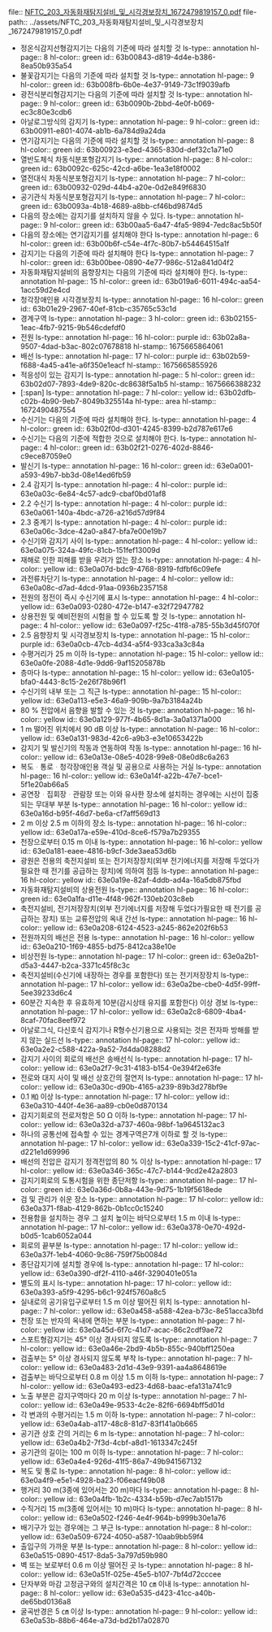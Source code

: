 file:: [NFTC_203_자동화재탐지설비_및_시각경보장치_1672479819157_0.pdf](../assets/NFTC_203_자동화재탐지설비_및_시각경보장치_1672479819157_0.pdf)
file-path:: ../assets/NFTC_203_자동화재탐지설비_및_시각경보장치_1672479819157_0.pdf

- 정온식감지선형감지기는 다음의 기준에 따라 설치할 것
  ls-type:: annotation
  hl-page:: 8
  hl-color:: green
  id:: 63b00843-d819-4d4e-b386-8ea50b935a54
- 불꽃감지기는 다음의 기준에 따라 설치할 것
  ls-type:: annotation
  hl-page:: 9
  hl-color:: green
  id:: 63b008fb-6b0e-4e37-9149-73c1f9039afb
- 광전식분리형감지기는 다음의 기준에 따라 설치할 것
  ls-type:: annotation
  hl-page:: 9
  hl-color:: green
  id:: 63b0090b-2bbd-4e0f-b069-ec3c80e3cdb6
- 아날로그방식의 감지기
  ls-type:: annotation
  hl-page:: 9
  hl-color:: green
  id:: 63b00911-e801-4074-ab1b-6a784d9a24da
- 연기감지기는 다음의 기준에 따라 설치할 것
  ls-type:: annotation
  hl-page:: 8
  hl-color:: green
  id:: 63b00923-e3ed-4365-830d-def32c1a71e0
- 열반도체식 차동식분포형감지기
  ls-type:: annotation
  hl-page:: 8
  hl-color:: green
  id:: 63b0092c-625c-42cd-a6be-1ea3e18f0002
- 열전대식 차동식분포형감지기
  ls-type:: annotation
  hl-page:: 7
  hl-color:: green
  id:: 63b00932-029d-44b4-a20e-0d2e849f6830
- 공기관식 차동식분포형감지기
  ls-type:: annotation
  hl-page:: 7
  hl-color:: green
  id:: 63b0093a-4b18-4689-a8bb-cf46bd9874d5
- 다음의 장소에는 감지기를 설치하지 않을 수 있다.
  ls-type:: annotation
  hl-page:: 9
  hl-color:: green
  id:: 63b00aa5-6a47-4fa5-9894-7edc8ac5b50f
- 다음의 장소에는 연기감지기를 설치해야 한다
  ls-type:: annotation
  hl-page:: 6
  hl-color:: green
  id:: 63b00b6f-c54e-4f7c-80b7-b54464515a1f
- 감지기는 다음의 기준에 따라 설치해야 한다
  ls-type:: annotation
  hl-page:: 7
  hl-color:: green
  id:: 63b00bee-0890-4e77-986c-512a841d04f2
- 자동화재탐지설비의 음향장치는 다음의 기준에 따라 설치해야 한다.
  ls-type:: annotation
  hl-page:: 15
  hl-color:: green
  id:: 63b019a6-6011-494c-aa54-1acc59d2e4cd
- 청각장애인용 시각경보장치
  ls-type:: annotation
  hl-page:: 16
  hl-color:: green
  id:: 63b01e29-2967-40ef-81cb-c35765c53c1d
- 경계구역
  ls-type:: annotation
  hl-page:: 3
  hl-color:: green
  id:: 63b02155-1eac-4fb7-9215-9b546cdefdf0
- 전원
  ls-type:: annotation
  hl-page:: 16
  hl-color:: purple
  id:: 63b02a8a-9507-4dad-b3ac-802c07678818
  hl-stamp:: 1675665864061
- 배선
  ls-type:: annotation
  hl-page:: 17
  hl-color:: purple
  id:: 63b02b59-f688-4a45-a41e-a6f350e1eacf
  hl-stamp:: 1675665855926
- 적응성이 있는 감지기
  ls-type:: annotation
  hl-page:: 5
  hl-color:: green
  id:: 63b02d07-7893-4de9-820c-dc8638f5a1b5
  hl-stamp:: 1675666388232
- [:span]
  ls-type:: annotation
  hl-page:: 7
  hl-color:: yellow
  id:: 63b02dfb-c02b-4b90-9eb7-8049b325514a
  hl-type:: area
  hl-stamp:: 1672490487554
- 수신기는 다음의 기준에 따라 설치해야 한다.
  ls-type:: annotation
  hl-page:: 4
  hl-color:: green
  id:: 63b02f0d-d301-4245-8399-b2d787e617e6
- 수신기는 다음의 기준에 적합한 것으로 설치해야 한다.
  ls-type:: annotation
  hl-page:: 4
  hl-color:: green
  id:: 63b02f21-0276-402d-8846-c9ece87059e0
- 발신기
  ls-type:: annotation
  hl-page:: 16
  hl-color:: green
  id:: 63e0a001-a593-49b7-bb3d-08e14ed6fb59
- 2.4 감지기
  ls-type:: annotation
  hl-page:: 4
  hl-color:: purple
  id:: 63e0a03c-6e84-4c57-adc9-cbaf0bd01af8
- 2.2 수신기
  ls-type:: annotation
  hl-page:: 4
  hl-color:: purple
  id:: 63e0a061-140a-4bdc-a726-a216d57d9f84
- 2.3 중계기
  ls-type:: annotation
  hl-page:: 4
  hl-color:: purple
  id:: 63e0a06c-3dce-42a0-a847-bfa7e00e19b7
- 수신기와 감지기 사이
  ls-type:: annotation
  hl-page:: 4
  hl-color:: yellow
  id:: 63e0a075-324a-49fc-81cb-151fef13009d
- 재해로 인한 피해를 받을 우려가 없는 장소
  ls-type:: annotation
  hl-page:: 4
  hl-color:: yellow
  id:: 63e0a07d-bdc9-4768-8919-fdfbf6c09efe
- 과전류차단기
  ls-type:: annotation
  hl-page:: 4
  hl-color:: yellow
  id:: 63e0a08c-d7ad-4dcd-91aa-0936b2357158
- 전원의 정전이 즉시 수신기에 표시
  ls-type:: annotation
  hl-page:: 4
  hl-color:: yellow
  id:: 63e0a093-0280-472e-b147-e32f72947782
- 상용전원 및 예비전원의 시험을 할 수 있도록 할 것
  ls-type:: annotation
  hl-page:: 4
  hl-color:: yellow
  id:: 63e0a097-f25c-41f8-a785-55b3d45f070f
- 2.5 음향장치 및 시각경보장치
  ls-type:: annotation
  hl-page:: 15
  hl-color:: purple
  id:: 63e0a0cb-47cb-4d34-a5f4-933ca3a3c84a
- 수평거리가 25 m 이하
  ls-type:: annotation
  hl-page:: 15
  hl-color:: yellow
  id:: 63e0a0fe-2088-4d1e-9dd6-9af15205878b
- 층마다
  ls-type:: annotation
  hl-page:: 15
  hl-color:: yellow
  id:: 63e0a105-bfa0-4443-8c15-2e26f78b96f1
- 수신기의 내부 또는 그 직근
  ls-type:: annotation
  hl-page:: 15
  hl-color:: yellow
  id:: 63e0a113-e5e3-46a9-909b-9a7b3184a24b
- 80 % 전압에서 음향을 발할 수 있는 것
  ls-type:: annotation
  hl-page:: 16
  hl-color:: yellow
  id:: 63e0a129-977f-4b65-8d1a-3a0a1371a000
- 1 m 떨어진 위치에서 90 dB 이상
  ls-type:: annotation
  hl-page:: 16
  hl-color:: yellow
  id:: 63e0a131-983d-42c6-a9b3-e3e10653422b
- 감지기 및 발신기의 작동과 연동하여 작동
  ls-type:: annotation
  hl-page:: 16
  hl-color:: yellow
  id:: 63e0a13e-08e5-4028-99e8-08e0d8c6a263
- 복도ᆞ통로ᆞ청각장애인용 객실 및 공용으로 사용하는 거실
  ls-type:: annotation
  hl-page:: 16
  hl-color:: yellow
  id:: 63e0a14f-a22b-47e7-bce1-5f1e20ab66a5
- 공연장ᆞ집회장ᆞ관람장 또는 이와 유사한 장소에 설치하는 경우에는 시선이 집중되는 무대부 부분
  ls-type:: annotation
  hl-page:: 16
  hl-color:: yellow
  id:: 63e0a16d-b95f-46d7-be6a-cf7aff569d13
- 2 m 이상 2.5 m 이하의 장소
  ls-type:: annotation
  hl-page:: 16
  hl-color:: yellow
  id:: 63e0a17a-e59e-410d-8ce6-f579a7b29355
- 천장으로부터 0.15 m 이내
  ls-type:: annotation
  hl-page:: 16
  hl-color:: yellow
  id:: 63e0a181-eaee-4816-b9cf-3de3aea53d6b
- 광원은 전용의 축전지설비 또는 전기저장장치(외부 전기에너지를 저장해 두었다가 필요한 때 전기를 공급하는 장치)에 의하여 점등
  ls-type:: annotation
  hl-page:: 16
  hl-color:: yellow
  id:: 63e0a19e-82af-4ddb-ad4a-16a5db875fbd
- 자동화재탐지설비의 상용전원
  ls-type:: annotation
  hl-page:: 16
  hl-color:: green
  id:: 63e0a1fa-d11e-4f48-962f-130eb203c8eb
- 축전지설비, 전기저장장치(외부 전기에너지를 저장해 두었다가필요한 때 전기를 공급하는 장치) 또는 교류전압의 옥내 간선
  ls-type:: annotation
  hl-page:: 16
  hl-color:: yellow
  id:: 63e0a208-6124-4523-a245-862e202f6b53
- 전원까지의 배선은 전용
  ls-type:: annotation
  hl-page:: 16
  hl-color:: yellow
  id:: 63e0a210-1f69-4855-bd75-8412ca38e10e
- 비상전원
  ls-type:: annotation
  hl-page:: 17
  hl-color:: green
  id:: 63e0a2b1-d5a3-4447-b2ca-3371c45f8c3c
- 축전지설비(수신기에 내장하는 경우를 포함한다) 또는 전기저장장치
  ls-type:: annotation
  hl-page:: 17
  hl-color:: yellow
  id:: 63e0a2be-cbe0-4d5f-99ff-5ee39233d6c4
- 60분간 지속한 후 유효하게 10분(감시상태 유지를 포함한다) 이상 경보
  ls-type:: annotation
  hl-page:: 17
  hl-color:: yellow
  id:: 63e0a2c8-6809-4ba4-8caf-70fac8eef972
- 아날로그식, 다신호식 감지기나 R형수신기용으로 사용되는 것은 전자파 방해를 받지 않는 실드선
  ls-type:: annotation
  hl-page:: 17
  hl-color:: yellow
  id:: 63e0a2e2-c588-422a-9a52-7d4da08288d2
- 감지기 사이의 회로의 배선은 송배선식
  ls-type:: annotation
  hl-page:: 17
  hl-color:: yellow
  id:: 63e0a2f7-9c31-4183-b154-0e394f2e63fe
- 전로와 대지 사이 및 배선 상호간의 절연저
  ls-type:: annotation
  hl-page:: 17
  hl-color:: yellow
  id:: 63e0a30c-d90b-4165-a239-89b3d278bf9e
- 0.1 ㏁ 이상
  ls-type:: annotation
  hl-page:: 17
  hl-color:: yellow
  id:: 63e0a310-440f-4e36-aa89-cb0e0d870134
- 감지기회로의 전로저항은 50 Ω 이하
  ls-type:: annotation
  hl-page:: 17
  hl-color:: yellow
  id:: 63e0a32d-a737-460a-98bf-1a9645132ac3
- 하나의 공통선에 접속할 수 있는 경계구역은7개 이하로 할 것
  ls-type:: annotation
  hl-page:: 17
  hl-color:: yellow
  id:: 63e0a339-15c2-41cf-97ac-d221e1d69996
- 배선의 전압은 감지기 정격전압의 80 % 이상
  ls-type:: annotation
  hl-page:: 17
  hl-color:: yellow
  id:: 63e0a346-365c-47c7-b144-9cd2e42a2803
- 감지기회로의 도통시험을 위한 종단저항
  ls-type:: annotation
  hl-page:: 17
  hl-color:: green
  id:: 63e0a36d-0b8a-443e-9d75-1b19f5618ede
- 검 및 관리가 쉬운 장소
  ls-type:: annotation
  hl-page:: 17
  hl-color:: yellow
  id:: 63e0a371-f8ab-4129-862b-0b1cc0c15240
- 전용함을 설치하는 경우 그 설치 높이는 바닥으로부터 1.5 m 이내
  ls-type:: annotation
  hl-page:: 17
  hl-color:: yellow
  id:: 63e0a378-0e70-492d-b0d5-1cab6052a044
- 회로의 끝부분
  ls-type:: annotation
  hl-page:: 17
  hl-color:: yellow
  id:: 63e0a37f-1eb4-4060-9c86-759f75b0084d
- 종단감지기에 설치할 경우에
  ls-type:: annotation
  hl-page:: 17
  hl-color:: yellow
  id:: 63e0a390-df2f-4110-a46f-3290401e051a
- 별도의 표시
  ls-type:: annotation
  hl-page:: 17
  hl-color:: yellow
  id:: 63e0a393-a5f9-4295-b6c1-924f5760a8c5
- 실내로의 공기유입구로부터 1.5 m 이상 떨어진 위치
  ls-type:: annotation
  hl-page:: 7
  hl-color:: yellow
  id:: 63e0a458-a588-42ea-b73c-8e51acca3bfd
- 천장 또는 반자의 옥내에 면하는 부분
  ls-type:: annotation
  hl-page:: 7
  hl-color:: yellow
  id:: 63e0a45d-6f7c-41d7-acac-86c2cdf9ae72
- 스포트형감지기는 45° 이상 경사되지 않도록
  ls-type:: annotation
  hl-page:: 7
  hl-color:: yellow
  id:: 63e0a46e-2bd9-4b5b-855c-940bff1250ea
- 검출부는 5° 이상 경사되지 않도록 부착
  ls-type:: annotation
  hl-page:: 7
  hl-color:: yellow
  id:: 63e0a483-2d1d-43e9-9391-aa4a8648619e
- 검출부는 바닥으로부터 0.8 m 이상 1.5 m 이하
  ls-type:: annotation
  hl-page:: 7
  hl-color:: yellow
  id:: 63e0a493-ed23-4d68-baac-efa131a741c9
- 노출 부분은 감지구역마다 20 m 이상
  ls-type:: annotation
  hl-page:: 7
  hl-color:: yellow
  id:: 63e0a49e-9533-4c2e-82f6-6694bff5d01d
- 각 변과의 수평거리는 1.5 m 이하
  ls-type:: annotation
  hl-page:: 7
  hl-color:: yellow
  id:: 63e0a4ab-a117-48c8-81d7-83f141a0b665
- 공기관 상호 간의 거리는 6 m
  ls-type:: annotation
  hl-page:: 7
  hl-color:: yellow
  id:: 63e0a4b2-7f3d-4cbf-a8d1-1613347c245f
- 공기관의 길이는 100 m 이하
  ls-type:: annotation
  hl-page:: 7
  hl-color:: yellow
  id:: 63e0a4e4-926d-41f5-86a7-49b941567132
- 복도 및 통로
  ls-type:: annotation
  hl-page:: 8
  hl-color:: yellow
  id:: 63e0a4f9-e5e1-4928-ba23-f06eacf49b08
- 행거리 30 m(3종에 있어서는 20 m)마다
  ls-type:: annotation
  hl-page:: 8
  hl-color:: yellow
  id:: 63e0a4fb-1b2c-4334-b59b-d7ec7ab1517b
- 수직거리 15 m(3종에 있어서는 10 m)마다
  ls-type:: annotation
  hl-page:: 8
  hl-color:: yellow
  id:: 63e0a502-f246-4e4f-964b-b999b30e1a76
- 배기구가 있는 경우에는 그 부근
  ls-type:: annotation
  hl-page:: 8
  hl-color:: yellow
  id:: 63e0a509-6724-4050-a587-10aab9bb59f4
- 출입구의 가까운 부분
  ls-type:: annotation
  hl-page:: 8
  hl-color:: yellow
  id:: 63e0a515-0890-4517-8da5-3a797d59b980
- 벽 또는 보로부터 0.6 m 이상 떨어진 곳
  ls-type:: annotation
  hl-page:: 8
  hl-color:: yellow
  id:: 63e0a51f-025e-45e5-b107-7bf4d72cccee
- 단자부와 마감 고정금구와의 설치간격은 10 ㎝ 이내
  ls-type:: annotation
  hl-page:: 8
  hl-color:: yellow
  id:: 63e0a535-d423-41cc-a40b-de65bd0136a8
- 굴곡반경은 5 ㎝ 이상
  ls-type:: annotation
  hl-page:: 9
  hl-color:: yellow
  id:: 63e0a53b-88b6-464e-a73d-bd2b17a02870